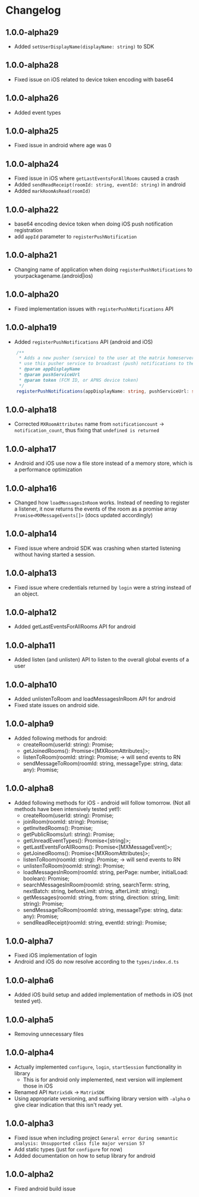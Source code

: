 # Changelog
## 1.0.0-alpha29

* Added `setUserDisplayName(displayName: string)` to SDK

## 1.0.0-alpha28

* Fixed issue on iOS related to device token encoding with base64

## 1.0.0-alpha26

* Added event types

## 1.0.0-alpha25

* Fixed issue in android where age was 0

## 1.0.0-alpha24

* Fixed issue in iOS where `getLastEventsForAllRooms` caused a crash
* Added `sendReadReceipt(roomId: string, eventId: string)` in android
* Added `markRoomAsRead(roomId)` 

## 1.0.0-alpha22

* base64 encoding device token when doing iOS push notification registration 
* add `appId` parameter to `registerPushNotification`

## 1.0.0-alpha21

* Changing name of application when doing `registerPushNotifications` to 
yourpackagename.(android|ios)

## 1.0.0-alpha20

* Fixed implementation issues with `registerPushNotifications` API

## 1.0.0-alpha19

* Added `registerPushNotifications` API (android and iOS)
```typescript
    /**
     * Adds a new pusher (service) to the user at the matrix homeserver. The matrix homeserver will
     * use this pusher service to broadcast (push) notifications to the user's device (using FCM, APNS).
     * @param appDisplayName
     * @param pushServiceUrl
     * @param token (FCM ID, or APNS device token)
     */
    registerPushNotifications(appDisplayName: string, pushServiceUrl: string, token: string): Promise<void>;
```

## 1.0.0-alpha18

* Corrected `MXRoomAttributes` name from `notificationcount` -> `notification_count`, thus fixing that `undefined is returned`

## 1.0.0-alpha17

* Android and iOS use now a file store instead of a memory store, which is a performance optimization
 
## 1.0.0-alpha16

* Changed how `loadMessagesInRoom` works. Instead of needing to register a listener, it now returns the events of the room 
as a promise array `Promise<MXMessageEvents[]>` (docs updated accordingly)

## 1.0.0-alpha14

* Fixed issue where android SDK was crashing when started listening without having started a session.

## 1.0.0-alpha13

* Fixed issue where credentials returned by `login` were a string instead of an object.

## 1.0.0-alpha12

* Added getLastEventsForAllRooms API for android

## 1.0.0-alpha11

* Added listen (and unlisten) API to listen to the overall global events of a user 

## 1.0.0-alpha10

* Added unlistenToRoom and loadMessagesInRoom API for android 
* Fixed state issues on android side. 

## 1.0.0-alpha9

* Added following methods for android:
  * createRoom(userId: string): Promise<MXRoomAttributes>;
  * getJoinedRooms(): Promise<[MXRoomAttributes]>;
  * listenToRoom(roomId: string): Promise<void>; -> will send events to RN
  * sendMessageToRoom(roomId: string, messageType: string, data: any): Promise<SuccessResponse>;

## 1.0.0-alpha8

* Added following methods for iOS - android will follow tomorrow. (Not all methods have been intensively tested yet!):
  *   createRoom(userId: string): Promise<MXRoomAttributes>;
  *   joinRoom(roomId: string): Promise<MXRoomAttributes>;
  *   getInvitedRooms(): Promise<MXRoomAttributes>;
  *   getPublicRooms(url: string): Promise<PublicRooms>;
  *   getUnreadEventTypes(): Promise<[string]>;
  *   getLastEventsForAllRooms(): Promise<[MXMessageEvent]>;
  *   getJoinedRooms(): Promise<[MXRoomAttributes]>;
  *   listenToRoom(roomId: string): Promise<void>; -> will send events to RN
  *   unlistenToRoom(roomId: string): Promise<void>;
  *   loadMessagesInRoom(roomId: string, perPage: number, initialLoad: boolean): Promise<void>;
  *   searchMessagesInRoom(roomId: string, searchTerm: string, nextBatch: string, beforeLimit: string, afterLimit: string);
  *   getMessages(roomId: string, from: string, direction: string, limit: string): Promise<MessagesFromRoom>;
  *   sendMessageToRoom(roomId: string, messageType: string, data: any): Promise<SuccessResponse>;
  *   sendReadReceipt(roomId: string, eventId: string): Promise<SuccessResponse>;

## 1.0.0-alpha7

* Fixed iOS implementation of login
* Android and iOS do now resolve according to the `types/index.d.ts`

## 1.0.0-alpha6

* Added iOS build setup and added implementation of methods in iOS (not tested yet).

## 1.0.0-alpha5

* Removing unnecessary files

## 1.0.0-alpha4

* Actually implemented `configure`, `login`, `startSession` functionality in library
  * This is for android only implemented, next version will implement those in iOS
* Renamed API `MatrixSdk` -> `MatrixSDK`
* Using appropriate versioning, and suffixing library version with `-alpha` o give clear indication that this isn't ready yet. 

## 1.0.0-alpha3

* Fixed issue when including project `General error during semantic analysis: Unsupported class file major version 57`
* Add static types (just for `configure` for now)
* Added documentation on how to setup library for android

## 1.0.0-alpha2

* Fixed android build issue
